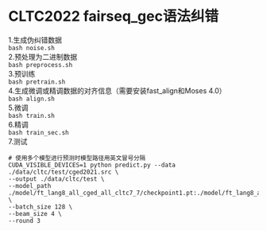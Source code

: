 # CLTC2022 fairseq_gec语法纠错
1.生成伪纠错数据  
```bash noise.sh```  
2.预处理为二进制数据  
```bash preprocess.sh```  
3.预训练  
```bash pretrain.sh```  
4.生成微调或精调数据的对齐信息（需要安装fast_align和Moses 4.0）  
```bash align.sh```  
5.微调  
```bash train.sh```  
6.精调  
```bash train_sec.sh```  
7.测试  
```
# 使用多个模型进行预测时模型路径用英文冒号分隔
CUDA_VISIBLE_DEVICES=1 python predict.py --data ./data/cltc/test/cged2021.src \
--output ./data/cltc/test \
--model_path ./model/ft_lang8_all_cged_all_cltc7_7/checkpoint1.pt:./model/ft_lang8_all_cged_all_cltc4_9/checkpoint5.pt:./model/ft_lang8_all_cged_all_cltc4_10/checkpoint5.pt \
--batch_size 128 \
--beam_size 4 \
--round 3
```
